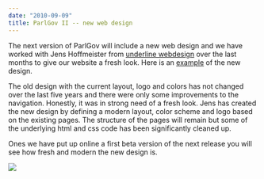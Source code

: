 ```yaml
---
date: "2010-09-09"
title: ParlGov II -- new web design
---
```


The next version of ParlGov will include a new web design and we have worked with Jens Hoffmeister from [underline webdesign](http://webdesign-underline.de/) over the last months to give our website a fresh look. Here is an [example](http://www.parlgov.org/misc/parlgov-new.html) of the new design.

The old design with the current layout, logo and colors has not changed over the last five years and there were only some improvements to the navigation. Honestly, it was in strong need of a fresh look. Jens has created the new design by defining a modern layout, color scheme and logo based on the existing pages. The structure of the pages will remain but some of the underlying html and css code has been significantly cleaned up.

Ones we have put up online a first beta version of the next release you will see how fresh and modern the new design is.
 

![](/images/parliament-sweden.jpg)
